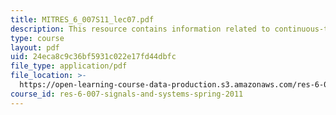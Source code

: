 ```yaml
---
title: MITRES_6_007S11_lec07.pdf
description: This resource contains information related to continuous-time fourier series.
type: course
layout: pdf
uid: 24eca8c9c36bf5931c022e17fd44dbfc
file_type: application/pdf
file_location: >-
  https://open-learning-course-data-production.s3.amazonaws.com/res-6-007-signals-and-systems-spring-2011/24eca8c9c36bf5931c022e17fd44dbfc_MITRES_6_007S11_lec07.pdf
course_id: res-6-007-signals-and-systems-spring-2011
---
```

